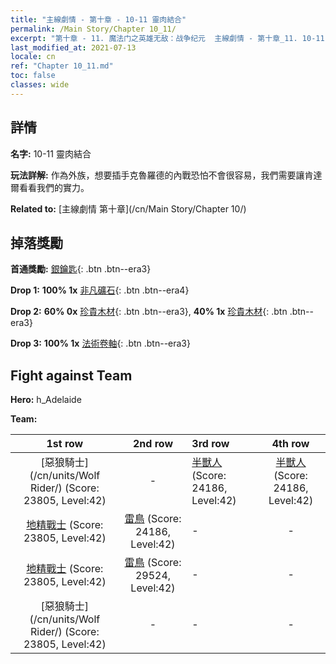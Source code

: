 ```yaml
---
title: "主線劇情 - 第十章 - 10-11 靈肉結合"
permalink: /Main Story/Chapter 10_11/
excerpt: "第十章 - 11. 魔法门之英雄无敌：战争纪元  主線劇情 - 第十章_11. 10-11 靈肉結合"
last_modified_at: 2021-07-13
locale: cn
ref: "Chapter 10_11.md"
toc: false
classes: wide
---
```


## 詳情

 **名字:** 10-11 靈肉結合

 **玩法詳解:** 作為外族，想要插手克魯羅德的內戰恐怕不會很容易，我們需要讓肯達爾看看我們的實力。

 **Related to:** [主線劇情 第十章](/cn/Main Story/Chapter 10/)

## 掉落獎勵

 **首通獎勵:** [銀鑰匙](/cn/Items/con_693/){: .btn .btn--era3}

 **Drop 1:** **100% 1x** [非凡礦石](/cn/Items/mat_33/){: .btn .btn--era4}

 **Drop 2:** **60% 0x** [珍貴木材](/cn/Items/mat_27/){: .btn .btn--era3}, **40% 1x** [珍貴木材](/cn/Items/mat_27/){: .btn .btn--era3}

 **Drop 3:** **100% 1x** [法術卷軸](/cn/Items/con_694/){: .btn .btn--era3}


## Fight against Team
 **Hero:** h_Adelaide

 **Team:**


  | 1st row | 2nd row | 3rd row | 4th row |
  |:----:|:----:|:----|:----:|
  | [惡狼騎士](/cn/units/Wolf Rider/) (Score: 23805, Level:42)  | - | [半獸人](/cn/units/Orc/) (Score: 24186, Level:42)  | [半獸人](/cn/units/Orc/) (Score: 24186, Level:42)  |
  | [地精戰士](/cn/units/Goblin/) (Score: 23805, Level:42)  | [雷鳥](/cn/units/Roc/) (Score: 24186, Level:42)  | - | - |
  | [地精戰士](/cn/units/Goblin/) (Score: 23805, Level:42)  | [雷鳥](/cn/units/Roc/) (Score: 29524, Level:42)  | - | - |
  | [惡狼騎士](/cn/units/Wolf Rider/) (Score: 23805, Level:42)  | - | - | - |


